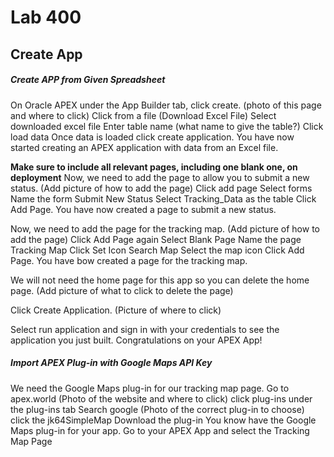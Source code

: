 # Lab 400
## Create App
##### Create APP from Given Spreadsheet
On Oracle APEX under the App Builder tab, click create. (photo of this page and where to click)
Click from a file 
(Download Excel File)
Select downloaded excel file
Enter table name (what name to give the table?)
Click load data
Once data is loaded click create application. You have now started creating an APEX application with data from an Excel file.

**Make sure to include all relevant pages, including one blank one, on deployment**
Now, we need to add the page to allow you to submit a new status.
(Add picture of how to add the page)
Click add page
Select forms
Name the form Submit New Status
Select Tracking_Data as the table
Click Add Page. You have now created a page to submit a new status.

Now, we need to add the page for the tracking map.
(Add picture of how to add the page)
Click Add Page again 
Select Blank Page
Name the page Tracking Map
Click Set Icon
Search Map
Select the map icon
Click Add Page. You have bow created a page for the tracking map.

We will not need the home page for this app so you can delete the home page. (Add picture of what to click to delete the page)

Click Create Application.
(Picture of where to click)

Select run application and sign in with your credentials to see the application you just built. Congratulations on your APEX App!

##### Import APEX Plug-in with Google Maps API Key
We need the Google Maps plug-in for our tracking map page.
Go to apex.world
(Photo of the website and where to click)
click plug-ins under the plug-ins tab
Search google
(Photo of the correct plug-in to choose)
click the jk64SimpleMap
Download the plug-in
You know have the Google Maps plug-in for your app.
Go to your APEX App and select the Tracking Map Page

